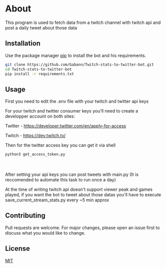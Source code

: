 # About

This program is used to fetch data from a twitch channel with twitch api and post a daily tweet about those data

## Installation

Use the package manager [pip](https://pip.pypa.io/en/stable/) to install the bot and his requirements.

```bash
git clone https://github.com/Gabann/Twitch-stats-to-twitter-bot.git
cd Twitch-stats-to-twitter-bot
pip install -r requirements.txt
```

## Usage

First you need to edit the .env file with your twitch and twitter api keys

For your twitch and twitter consumer keys you'll need to create a developper account on both sites: 

Twitter - https://developer.twitter.com/en/apply-for-access

Twitch - https://dev.twitch.tv/
 
Then for the twitter access key you can get it via shell

```bash
python3 get_access_token.py
```

<br/><br/>
After setting your api keys you can post tweets with main.py (It is reccomended to automate this task to run once a day)

At the time of writing twitch api doesn't support viewer peak and games played, if you want the bot to tweet about those datas you'll have to execute save_current_stream_stats.py every ~5 min approx

## Contributing
Pull requests are welcome. For major changes, please open an issue first to discuss what you would like to change.

## License
[MIT](https://choosealicense.com/licenses/mit/)
